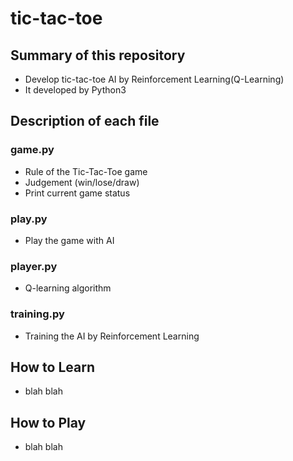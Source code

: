 # tic-tac-toe
## Summary of this repository
- Develop tic-tac-toe AI by Reinforcement Learning(Q-Learning)
- It developed by Python3

## Description of each file
### game.py
- Rule of the Tic-Tac-Toe game
- Judgement (win/lose/draw)
- Print current game status
### play.py
- Play the game with AI
### player.py
- Q-learning algorithm
### training.py
- Training the AI by Reinforcement Learning

## How to Learn
- blah blah

## How to Play
- blah blah
